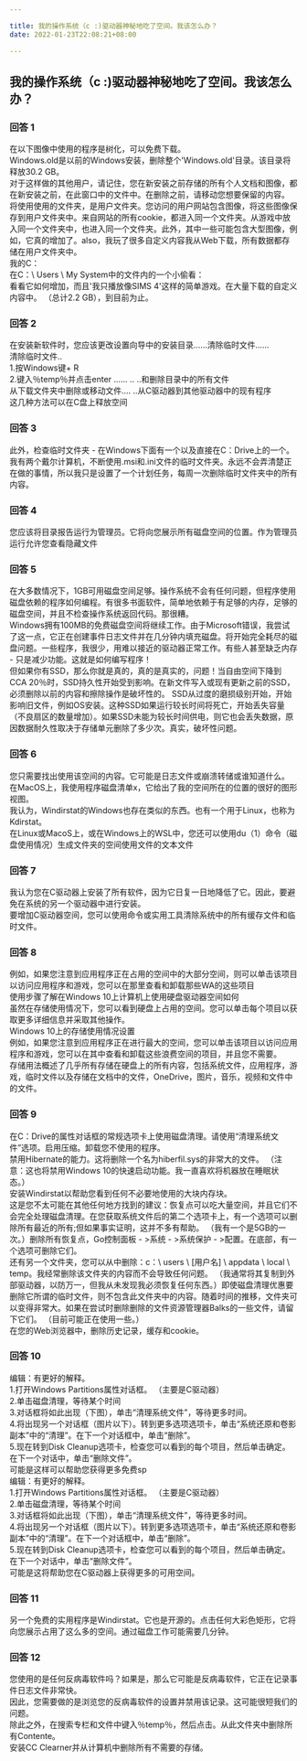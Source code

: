 ```yaml
---

title: 我的操作系统（c :)驱动器神秘地吃了空间。我该怎么办？
date: 2022-01-23T22:08:21+08:00

---
```





## 我的操作系统（c :)驱动器神秘地吃了空间。我该怎么办？  
### 回答 1
在以下图像中使用的程序是树化，可以免费下载。  
Windows.old是以前的Windows安装，删除整个'Windows.old'目录。该目录将释放30.2 GB。  
对于这样做的其他用户，请记住，您在新安装之前存储的所有个人文档和图像，都在新安装之前，在此窗口中的文件中。在删除之前，请移动您想要保留的内容。  
将使用使用的文件夹，是用户文件夹。您访问的用户网站包含图像，将这些图像保存到用户文件夹中。来自网站的所有cookie，都进入同一个文件夹。从游戏中放入同一个文件夹中，也进入同一个文件夹。此外，其中一些可能包含大型图像，例如，它真的增加了。also，我玩了很多自定义内容我从Web下载，所有数据都存储在用户文件夹中。  
我的C：  
在C：\ Users \ My System中的文件内的一个小偷看：  
看看它如何增加，而且'我只播放像SIMS 4'这样的简单游戏。在大量下载的自定义内容中。 （总计2.2 GB），到目前为止。  
### 回答 2
在安装新软件时，您应该更改设置向导中的安装目录......清除临时文件......  
清除临时文件..  
1.按Windows键+ R  
2.键入％temp％并点击enter ...... .. ..和删除目录中的所有文件  
从下载文件夹中删除或移动文件.... ..从C驱动器到其他驱动器中的现有程序  
这几种方法可以在C盘上释放空间  
### 回答 3
此外，检查临时文件夹 - 在Windows下面有一个以及直接在C：Drive上的一个。我有两个戴尔计算机，不断使用.msi和.ini文件的临时文件夹。永远不会弄清楚正在做的事情，所以我只是设置了一个计划任务，每周一次删除临时文件夹中的所有内容。  
### 回答 4
您应该将目录报告运行为管理员。它将向您展示所有磁盘空间的位置。作为管理员运行允许您查看隐藏文件  
### 回答 5
在大多数情况下，1GB可用磁盘空间足够。操作系统不会有任何问题，但程序使用磁盘依赖的程序如何编程。有很多书面软件，简单地依赖于有足够的内存，足够的磁盘空间，并且不检查操作系统返回代码。那很糟。  
Windows拥有100MB的免费磁盘空间将继续工作。由于Microsoft错误，我尝试了这一点，它正在创建事件日志文件并在几分钟内填充磁盘。将开始完全耗尽的磁盘问题。一些程序，我很少，用难以接近的驱动器正常工作。有些人甚至缺乏内存 - 只是减少功能。这就是如何编写程序！  
但如果你有SSD，那么你就是真的，真的是真实的，问题！当自由空间下降到CCA 20％时，SSD持久性开始受到影响。在新文件写入或现有更新之前的SSD，必须删除以前的内容和擦除操作是破坏性的。 SSD从过度的磨损级别开始，开始影响旧文件，例如OS安装。这种SSD如果运行较长时间将死亡，开始丢失容量（不良扇区的数量增加）。如果SSD未能为较长时间供电，则它也会丢失数据，原因数据耐久性取决于存储单元删除了多少次。真实，破坏性问题。  
### 回答 6
您只需要找出使用该空间的内容。它可能是日志文件或崩溃转储或谁知道什么。  
在MacOS上，我使用程序磁盘清单x，它给出了我的空间所在的位置的很好的图形视图。  
我认为，Windirstat的Windows也存在类似的东西。也有一个用于Linux，也称为Kdirstat。  
在Linux或MacoS上，或在Windows上的WSL中，您还可以使用du（1）命令（磁盘使用情况）生成文件夹的空间使用文件的文本文件  
### 回答 7
我认为您在C驱动器上安装了所有软件，因为它日复一日地降低了它。因此，要避免在系统的另一个驱动器中进行安装。  
要增加C驱动器空间，您可以使用命令或实用工具清除系统中的所有缓存文件和临时文件。  
### 回答 8
例如，如果您注意到应用程序正在占用的空间中的大部分空间，则可以单击该项目以访问应用程序和游戏，您可以在那里查看和卸载那些WA的这些项目  
使用步骤了解在Windows 10上计算机上使用硬盘驱动器空间如何  
虽然在存储使用情况下，您可以看到硬盘上占用的空间。您可以单击每个项目以获取更多详细信息并采取其他操作。  
Windows 10上的存储使用情况设置  
例如，如果您注意到应用程序正在进行最大的空间，您可以单击该项目以访问应用程序和游戏，您可以在其中查看和卸载这些浪费空间的项目，并且您不需要。  
存储用法概述了几乎所有存储在硬盘上的所有内容，包括系统文件，应用程序，游戏，临时文件以及存储在文档中的文件，OneDrive，图片，音乐，视频和文件中的文件。  
### 回答 9
在C：Drive的属性对话框的常规选项卡上使用磁盘清理。请使用“清理系统文件”选项。启用压缩。卸载您不使用的程序。  
禁用Hibernate的能力。这将删除一个名为hiberfil.sys的非常大的文件。 （注意：这也将禁用Windows 10的快速启动功能。我一直喜欢将机器放在睡眠状态。）  
安装Windirstat以帮助您看到任何不必要地使用的大块内存块。  
这是您不太可能在其他任何地方找到的建议：恢复点可以吃大量空间，并且它们不会完全处理磁盘清理。在您获取系统文件后的第二个选项卡上，有一个选项可以删除所有最近的所有;但如果事实证明，这并不多有帮助。 （我有一个是5GB的一次。）删除所有恢复点，Go控制面板 - >系统 - >系统保护 - >配置。在底部，有一个选项可删除它们。  
还有另一个文件夹，您可以从中删除：c：\ users \ [用户名] \ appdata \ local \ temp。我经常删除该文件夹的内容而不会导致任何问题。 （我通常将其复制到外部驱动器，以防万一，但我从未发现我必须恢复任何东西。）即使磁盘清理优惠要删除它所谓的临时文件，则不包含此文件夹中的内容。随着时间的推移，文件夹可以变得非常大。如果在尝试时删除删除的文件资源管理器Balks的一些文件，请留下它们。 （目前可能正在使用一些。）  
在您的Web浏览器中，删除历史记录，缓存和cookie。  
### 回答 10
编辑：有更好的解释。  
1.打开Windows Partitions属性对话框。 （主要是C驱动器）  
2.单击磁盘清理，等待某个时间  
3.对话框将如此出现（下图），单击“清理系统文件”，等待更多时间。  
4.将出现另一个对话框（图片以下）。转到更多选项选项卡，单击“系统还原和卷影副本”中的“清理”。在下一个对话框中，单击“删除”。  
5.现在转到Disk Cleanup选项卡，检查您可以看到的每个项目，然后单击确定。在下一个对话中，单击“删除文件”。  
可能是这样可以帮助您获得更多免费sp  
编辑：有更好的解释。  
1.打开Windows Partitions属性对话框。 （主要是C驱动器）  
2.单击磁盘清理，等待某个时间  
3.对话框将如此出现（下图），单击“清理系统文件”，等待更多时间。  
4.将出现另一个对话框（图片以下）。转到更多选项选项卡，单击“系统还原和卷影副本”中的“清理”。在下一个对话框中，单击“删除”。  
5.现在转到Disk Cleanup选项卡，检查您可以看到的每个项目，然后单击确定。在下一个对话中，单击“删除文件”。  
可能是这将帮助您在C驱动器上获得更多的可用空间。  
### 回答 11
另一个免费的实用程序是Windirstat。它也是开源的。点击任何大彩色矩形，它将向您展示占用了这么多的空间。通过磁盘工作可能需要几分钟。  
### 回答 12
您使用的是任何反病毒软件吗？如果是，那么它可能是反病毒软件，它正在记录事件日志文件非常快。  
因此，您需要做的是浏览您的反病毒软件的设置并禁用该记录。这可能很短我们的问题。  
除此之外，在搜索专栏和文件中键入％temp％，然后点击。从此文件夹中删除所有Contente。  
安装CC Clearner并从计算机中删除所有不需要的存储。  
